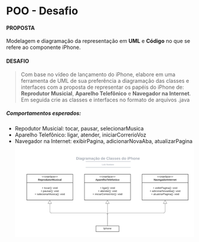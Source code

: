 # POO - Desafio
#### PROPOSTA
Modelagem e diagramação da representação em **UML** e **Código** no que se refere ao componente iPhone.

#### DESAFIO
> Com base no vídeo de lançamento do iPhone,
> elabore em uma ferramenta de UML de sua preferência a diagramação das
> classes e interfaces com a proposta de representar os papéis do iPhone
> de: **Reprodutor Musicial**, **Aparelho Telefônico** e **Navegador na Internet**.
> Em seguida crie as classes e interfaces no formato de arquivos .java

##### Comportamentos esperados:
 - Repodutor Musicial: tocar, pausar, selecionarMusica
 - Aparelho Telefônico: ligar, atender, iniciarCorrerioVoz
 - Navegador na Internet: exibirPagina, adicionarNovaAba, atualizarPagina
![Imagem do diagrama](UML.png)
